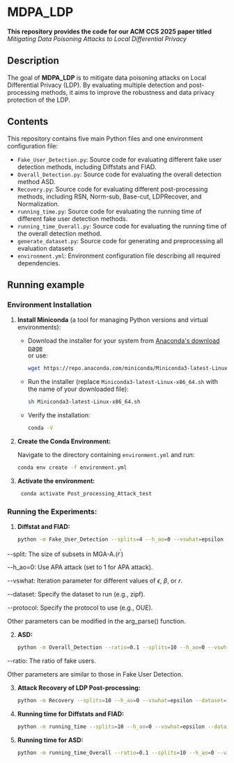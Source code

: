 # MDPA_LDP

**This repository provides the code for our ACM CCS 2025 paper titled** *Mitigating Data Poisoning Attacks to Local Differential Privacy*

## Description
The goal of **MDPA_LDP** is to mitigate data poisoning attacks on Local Differential Privacy (LDP). By evaluating multiple detection and post-processing methods, it aims to improve the robustness and data privacy protection of the LDP.

## Contents

This repository contains five main Python files and one environment configuration file:


- `Fake_User_Detection.py`: Source code for evaluating different fake user detection methods, including Diffstats and FIAD.
- `Overall_Detection.py`: Source code for evaluating the overall detection method ASD.
- `Recovery.py`: Source code for evaluating different post-processing methods, including RSN, Norm-sub, Base-cut, LDPRecover, and Normalization.
- `running_time.py`: Source code for evaluating the running time of different fake user detection methods.
- `running_time_Overall.py`: Source code for evaluating the running time of the overall detection method.
- `generate_dataset.py`: Source code for generating and preprocessing all evaluation datasets
- `environment.yml`: Environment configuration file describing all required dependencies.

## Running example

### Environment Installation

1. **Install Miniconda** (a tool for managing Python versions and virtual environments):

   - Download the installer for your system from [Anaconda's download page](https://www.anaconda.com/download/success)  
     or use:
     ```bash
     wget https://repo.anaconda.com/miniconda/Miniconda3-latest-Linux-x86_64.sh
     ```
   - Run the installer (replace `Miniconda3-latest-Linux-x86_64.sh` with the name of your downloaded file):
     ```bash
     sh Miniconda3-latest-Linux-x86_64.sh
     ```
   - Verify the installation:
     ```bash
     conda -V
     ```

2. **Create the Conda Environment:**

   Navigate to the directory containing `environment.yml` and run:
   ```bash
   conda env create -f environment.yml

3. **Activate the environment:**

    ```bash
     conda activate Post_processing_Attack_test
     ```

### Running the Experiments:

1. **Diffstat and FIAD:**
    
    ```bash
    python -m Fake_User_Detection --splits=4 --h_ao=0 --vswhat=epsilon --dataset=zipf --protocol=OUE
   ```
--split: The size of subsets in MGA-A.($r^\prime$)

--h_ao=0: Use APA attack (set to 1 for APA attack).

--vswhat: Iteration parameter for different values of $\epsilon$, $\beta$, or $r$.

--dataset: Specify the dataset to run (e.g., zipf).

--protocol: Specify the protocol to use (e.g., OUE).

Other parameters can be modified in the arg_parse() function.

2. **ASD:**

    ```bash
    python -m Overall_Detection --ratio=0.1 --splits=10 --h_ao=0 --vswhat=epsilon --dataset=zipf --protocol=GRR
    ```
--ratio: The ratio of fake users.

Other parameters are similar to those in Fake User Detection.

3. **Attack Recovery of LDP Post-processing:**

    ```bash
    python -m Recovery --splits=10 --h_ao=0 --vswhat=epsilon --dataset=zipf --protocol=OUE
    ```
   
4. **Running time for Diffstats and FIAD:**
    
    ```bash
    python -m running_time --splits=10 --h_ao=0 --vswhat=epsilon --dataset=zipf --protocol=OUE
    ```
   
5. **Running time for ASD:**
    
    ```bash
    python -m running_time_Overall --ratio=0.1 --splits=10 --h_ao=0 --vswhat=epsilon --dataset=zipf --protocol=GRR
    ```
